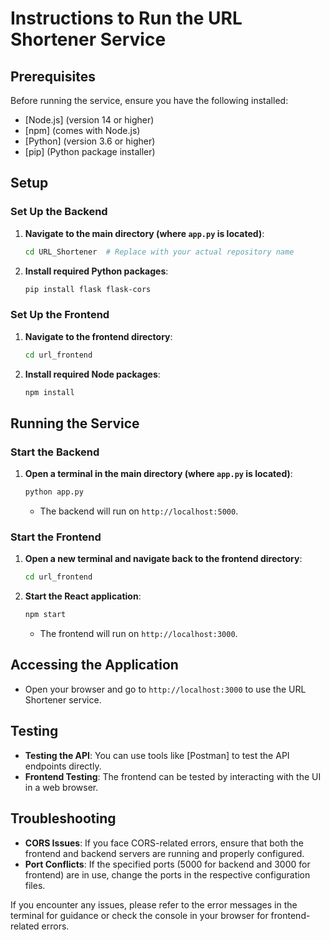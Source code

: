 # Instructions to Run the URL Shortener Service

## Prerequisites

Before running the service, ensure you have the following installed:

- [Node.js] (version 14 or higher)
- [npm] (comes with Node.js)
- [Python] (version 3.6 or higher)
- [pip] (Python package installer)

## Setup

### Set Up the Backend

1. **Navigate to the main directory (where `app.py` is located)**:
    ```bash
    cd URL_Shortener  # Replace with your actual repository name
    ```

2. **Install required Python packages**:
    ```bash
    pip install flask flask-cors
    ```

### Set Up the Frontend

1. **Navigate to the frontend directory**:
    ```bash
    cd url_frontend
    ```

2. **Install required Node packages**:
    ```bash
    npm install
    ```

## Running the Service

### Start the Backend

1. **Open a terminal in the main directory (where `app.py` is located)**:
    ```bash
    python app.py
    ```
   - The backend will run on `http://localhost:5000`.

### Start the Frontend

1. **Open a new terminal and navigate back to the frontend directory**:
    ```bash
    cd url_frontend
    ```

2. **Start the React application**:
    ```bash
    npm start
    ```
   - The frontend will run on `http://localhost:3000`.

## Accessing the Application

- Open your browser and go to `http://localhost:3000` to use the URL Shortener service.

## Testing

- **Testing the API**: You can use tools like [Postman] to test the API endpoints directly.
- **Frontend Testing**: The frontend can be tested by interacting with the UI in a web browser.

## Troubleshooting

- **CORS Issues**: If you face CORS-related errors, ensure that both the frontend and backend servers are running and properly configured.
- **Port Conflicts**: If the specified ports (5000 for backend and 3000 for frontend) are in use, change the ports in the respective configuration files.

If you encounter any issues, please refer to the error messages in the terminal for guidance or check the console in your browser for frontend-related errors.
